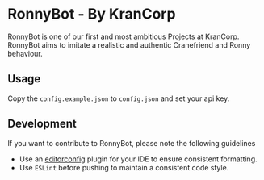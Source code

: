 # RonnyBot - By KranCorp
RonnyBot is one of our first and most ambitious Projects at KranCorp.
RonnyBot aims to imitate a realistic and authentic Cranefriend and Ronny behaviour.

## Usage
Copy the `config.example.json` to `config.json` and set your api key.

## Development
If you want to contribute to RonnyBot, please note the following guidelines
* Use an [editorconfig](http://editorconfig.org/#download) plugin for your IDE to ensure consistent formatting.
* Use `ESLint` before pushing to maintain a consistent code style.
